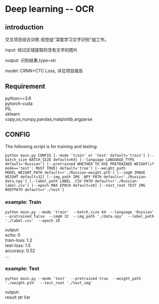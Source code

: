 # Deep learning -- OCR 


## introduction
交叉项目综合训练 视觉组"深度学习文字识别"组工作。

input: 经过区域提取的含有文字的图片

output: 识别结果,type=str

model: CRNN+CTC Loss, 详见项目报告

## Requirement
python>=3.6  
pytorch-cuda  
PIL  
sklearn  
copy,os,numpy,pandas,matplotlib,argparse

## CONFIG
The following script is for training and testing:

`python main.py CONFIG [--mode 'train' or 'test' default='train'] [--batch_size BATCH_SIZE default=64] [--language LANGUAGE_TYPE default='Russian'] [--pretrained WHETHER TO USE PRETRAINED WEIGHT(if mode=='test': MUST TRUE) default='true'] [--weight_path MODEL_WEIGHT_PATH default=r'./Russian-weight.pth'] [--imgH IMAGE HEIGHT default=32] [--img_path IMG .NPY PATH default=r'./Russian-data.npy'] [--label_path LABEL .CSV PATH default=r'./Russian-label.csv'] [--epoch MAX EPOCH default=10] [--test_root TEST IMG ROOTPATH default=r'./test']`

### example: Train
`python main.py --mode 'train'  --batch_size 64  --language 'Russian'  --pretrained false  --imgH 32  --img_path './data.npy'  --label_path './label.csv'  --epoch 20`

output:  
echo: 0  
train-loss: 1.2  
test-loss: 1.5  
accuracy: 0.52  
...

### example: Test
`python main.py --mode 'test'  --pretrained true  --weight_path './weight.pth'  --test_root './test_img'`

output:  
result str list